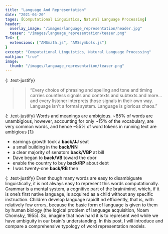 ```yaml
---
title: "Language And Representation"
date: "2021-04-20"
tages: [Computational Linguistics, Natural Language Processing]
header:
  overlay_image: "/images/language_representation/header.jpg"
  teaser: "/images/language_representation/teaser.png"
TeX: {
  extensions: ["AMSmath.js", "AMSsymbols.js"]
}
excerpt: "Computational Linguistics, Natural Language Processing"
mathjax: "true"
image:
  thumb: "/images/language_representation/teaser.png"
---
```


{: .text-justify}
>> “Every choice of phrasing and spelling and tone and timing carries countless signals and contexts and subtexts and more... and every listener interprets those signals in their own way. Language isn't a formal system. Language is glorious chaos.”

{: .text-justify}
Words and meanings are ambigious. ~85% of words are unambigious, however, accounting for only ~15% of the vocabulary, are very common words, and hence ~55% of word tokens in running text are ambigious \[1\]:

- earnings growth took a **back/JJ** seat
- a small building in the **back/NN**
- a clear majority of senators **back/VBP** at bill
- Dave began to **back/VB** toward the door
- enable the country to buy **back/RP** about debt
- I was twenty-one **back/RB** then

{: .text-justify}
Even though many words are easy to disambiguate linguistically, it is not always easy to represent this words computationally. Grammar is a mental system, a cognitive part of the brain/mind, which, if
it is one’s first native language, is acquired as a child without any specific instruction. Children develop language rapidlt nd efficiently, that is, with relatively few errors, because the basic form of language is given to them by human biology (the logical problem of language acquisition, Noam Chomsky, 1955). So, imagine that how hard it is to represent well while we have ambiguity in our brain's understanding. In this post, I will introduce and compare a comprehensive typology of word representation models.

